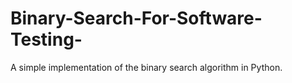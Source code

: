 # Binary-Search-For-Software-Testing-
A simple implementation of the binary search algorithm in Python.
